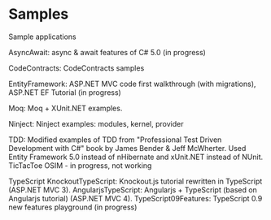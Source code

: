 Samples
=======

Sample applications

AsyncAwait: async & await features of C# 5.0 (in progress)

CodeContracts: CodeContracts samples

EntityFramework: ASP.NET MVC code first walkthrough (with migrations), ASP.NET EF Tutorial (in progress)

Moq: Moq + XUnit.NET examples.

Ninject: Ninject examples: modules, kernel, provider

TDD: Modified examples of TDD from "Professional Test Driven Development with C#" book by James Bender & Jeff McWherter. 
     Used Entity Framework 5.0 instead of nHibernate and xUnit.NET instead of NUnit.
  TicTacToe
  OSIM - in progress, not working

TypeScript
  KnockoutTypeScript: Knockout.js tutorial rewritten in TypeScript (ASP.NET MVC 3).
  AngularjsTypeScript: Angularjs + TypeScript (based on Angularjs tutorial) (ASP.NET MVC 4).
  TypeScript09Features: TypeScript 0.9 new features playground (in progress)


